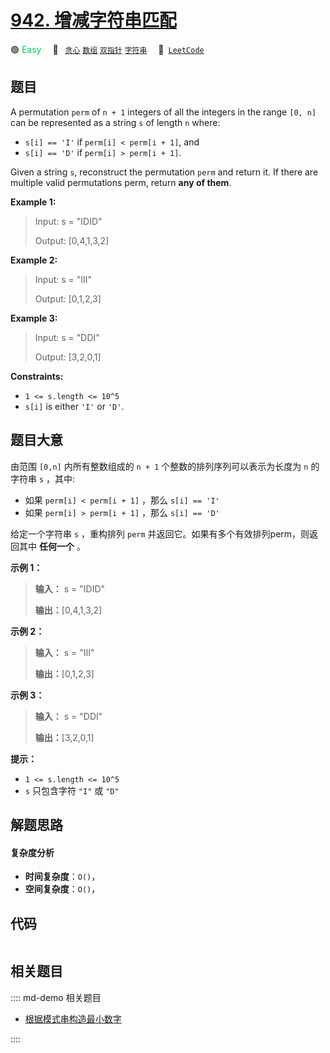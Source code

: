 # [942. 增减字符串匹配](https://leetcode.com/problems/di-string-match)

🟢 <font color=#15bd66>Easy</font>&emsp; 🔖&ensp; [`贪心`](/leetcode/outline/tag/greedy.md) [`数组`](/leetcode/outline/tag/array.md) [`双指针`](/leetcode/outline/tag/two-pointers.md) [`字符串`](/leetcode/outline/tag/string.md)&emsp; 🔗&ensp;[`LeetCode`](https://leetcode.com/problems/di-string-match)


## 题目

A permutation `perm` of `n + 1` integers of all the integers in the range `[0,
n]` can be represented as a string `s` of length `n` where:

  * `s[i] == 'I'` if `perm[i] < perm[i + 1]`, and
  * `s[i] == 'D'` if `perm[i] > perm[i + 1]`.

Given a string `s`, reconstruct the permutation `perm` and return it. If there
are multiple valid permutations perm, return **any of them**.



**Example 1:**

> Input: s = "IDID"
> 
> Output: [0,4,1,3,2]

**Example 2:**

> Input: s = "III"
> 
> Output: [0,1,2,3]

**Example 3:**

> Input: s = "DDI"
> 
> Output: [3,2,0,1]

**Constraints:**

  * `1 <= s.length <= 10^5`
  * `s[i]` is either `'I'` or `'D'`.


## 题目大意

由范围 `[0,n]` 内所有整数组成的 `n + 1` 个整数的排列序列可以表示为长度为 `n` 的字符串 `s` ，其中:

  * 如果 `perm[i] < perm[i + 1]` ，那么 `s[i] == 'I'` 
  * 如果 `perm[i] > perm[i + 1]` ，那么 `s[i] == 'D'` 

给定一个字符串 `s` ，重构排列 `perm` 并返回它。如果有多个有效排列perm，则返回其中 **任何一个** 。



**示例 1：**

> 
> 
> 
> 
> 
> **输入：** s = "IDID"
> 
> **输出：**[0,4,1,3,2]
> 
> 

**示例 2：**

> 
> 
> 
> 
> 
> **输入：** s = "III"
> 
> **输出：**[0,1,2,3]
> 
> 

**示例 3：**

> 
> 
> 
> 
> 
> **输入：** s = "DDI"
> 
> **输出：**[3,2,0,1]



**提示：**

  * `1 <= s.length <= 10^5`
  * `s` 只包含字符 `"I"` 或 `"D"`


## 解题思路

#### 复杂度分析

- **时间复杂度**：`O()`，
- **空间复杂度**：`O()`，

## 代码

```javascript

```

## 相关题目

:::: md-demo 相关题目
- [根据模式串构造最小数字](https://leetcode.com/problems/construct-smallest-number-from-di-string)

::::
